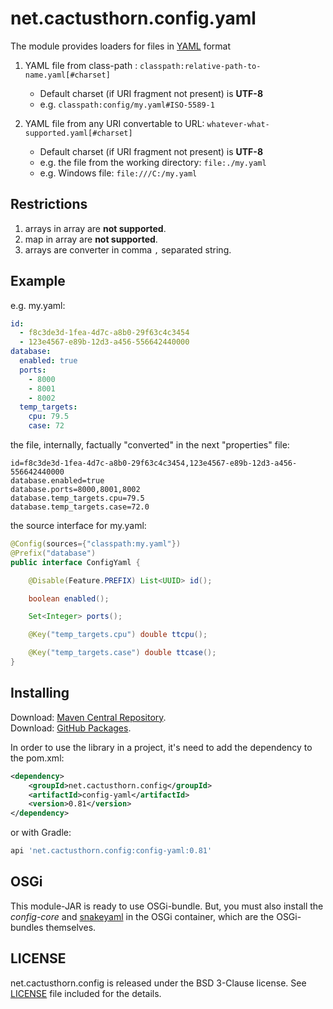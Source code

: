 # net.cactusthorn.config.yaml
The module provides loaders for files in [YAML](https://yaml.org) format

1.  YAML file from class-path : `classpath:relative-path-to-name.yaml[#charset]`
    -   Default charset (if URI fragment not present) is **UTF-8**
    -   e.g. `classpath:config/my.yaml#ISO-5589-1`

2.  YAML file from any URI convertable to URL: `whatever-what-supported.yaml[#charset]`
    -   Default charset (if URI fragment not present) is **UTF-8**
    -   e.g. the file from the working directory: `file:./my.yaml`
    -   e.g. Windows file: `file:///C:/my.yaml`

## Restrictions
1.  arrays in array are **not supported**.
2.  map in array are **not supported**.
3.  arrays are converter in comma `,` separated string.

## Example
e.g. 
my.yaml:
```yaml
id:
  - f8c3de3d-1fea-4d7c-a8b0-29f63c4c3454
  - 123e4567-e89b-12d3-a456-556642440000
database:
  enabled: true
  ports:
    - 8000
    - 8001
    - 8002
  temp_targets:
    cpu: 79.5
    case: 72
```
the file, internally, factually "converted" in the next "properties" file:
```properties
id=f8c3de3d-1fea-4d7c-a8b0-29f63c4c3454,123e4567-e89b-12d3-a456-556642440000
database.enabled=true
database.ports=8000,8001,8002
database.temp_targets.cpu=79.5
database.temp_targets.case=72.0
```
the source interface for my.yaml:
```java
@Config(sources={"classpath:my.yaml"})
@Prefix("database")
public interface ConfigYaml {

    @Disable(Feature.PREFIX) List<UUID> id();

    boolean enabled();

    Set<Integer> ports();

    @Key("temp_targets.cpu") double ttcpu();

    @Key("temp_targets.case") double ttcase();
}
```

## Installing
Download: [Maven Central Repository](https://search.maven.org/search?q=g:net.cactusthorn.config).   
Download: [GitHub Packages](https://github.com/Gmugra?tab=packages&repo_name=net.cactusthorn.config).

In order to use the library in a project, it's need to add the dependency to the pom.xml:
```xml
<dependency>
    <groupId>net.cactusthorn.config</groupId>
    <artifactId>config-yaml</artifactId>
    <version>0.81</version>
</dependency>
```
or with Gradle:
```groovy
api 'net.cactusthorn.config:config-yaml:0.81'
```

## OSGi
This module-JAR is ready to use OSGi-bundle.
But, you must also install the *config-core* and [snakeyaml](https://bitbucket.org/asomov/snakeyaml/src/master/) in the OSGi container, which are the OSGi-bundles themselves.


## LICENSE
net.cactusthorn.config is released under the BSD 3-Clause license. See [LICENSE](https://github.com/Gmugra/net.cactusthorn.config/blob/main/LICENSE) file included for the details.
